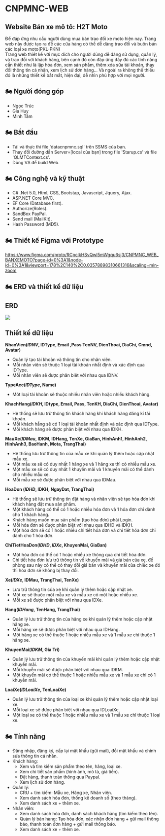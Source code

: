 # CNPMNC-WEB
<h2>Website Bán xe mô tô: H2T Moto</h2>

Để đáp ứng nhu cầu người dùng mua bán trao đổi xe moto hiện nay. Trang web này được tạo ra để các cửa hàng có thể dễ dàng trao đổi và buôn bán các loại xe moto(PKL-PKN) <br/>
Trang web thiết kế với mục đích cho người dùng dễ dàng sử dụng, quản lý, và trao đổi với khách hàng, bên cạnh đó còn đáp ứng đầy đủ các tính năng cần thiết như là lập hóa đơn, xem sản phẩm, thêm xóa sửa tài khoản, thay đổi thông tin cá nhân, xem lịch sử đơn hàng... 
Và ngoài ra không thể thiếu đó là những thiết kế bắt mắt, hiện đại, dễ nhìn phù hợp với mọi người.

## 🏍 Người đóng góp
- Ngọc Trúc
- Gia Huy
- Minh Tâm

## 🏍 Bắt đầu
- Tải và thực thi file 'datacnpmnc.sql' trên SSMS của bạn.
- Thay đổi đường dẫn Server=[local của bạn] trong file 'Starup.cs' và file 'QLMTContext.cs'.
- Dùng VS để build Web.

## 🏍 Công nghệ và kỹ thuật
- C# .Net 5.0, Html, CSS, Bootstap, Javascript, Jquery, Ajax.
- ASP.NET Core MVC.
- EF Core (Database first).
- Authorize(Roles).
- SandBox PayPal.
- Send mail (MailKit).
- Hash Password (MD5).

## 🏍 Thiết kế Figma với Prototype
https://www.figma.com/proto/RCpclkHSvQwI5mWgqu6sj3/CNPMNC_WEB_BANXEMOTO?page-id=0%3A1&node-id=0%3A1&viewport=178%2C140%2C0.03578898310661316&scaling=min-zoom

## 🏍 ERD và thiết kế dữ liệu

## ERD
<img src="https://res.cloudinary.com/web-banxemoto/image/upload/v1623306039/CNPMNC_WEB/erd_web_banxemoto.jpg" />

## Thiết kế dữ liệu
**NhanVien(_IDNV_, IDType, Email ,Pass TenNV, DienThoai, DiaChi, Cmnd, Avatar)**
- Quản lý tạo tài khoản và thông tin cho nhân viên.
- Mỗi nhân viên sẽ thuộc 1 loại tài khoản nhất định và xác định qua IDType.
- Mỗi nhân viên sẽ được phân biêt với nhau qua IDNV.

**TypeAcc(_IDType_, Name)**
- Môt loại tài khoản sẽ thuộc nhiều nhân viên hoặc nhiều khách hàng.

**KhachHang(_IDKH_, IDtype, Email, Pass, TenKH, DiaChi, DienThoai, Avatar)**
- Hệ thống sẽ lưu trữ thông tin khách hàng khi khách hàng đăng kí tài khoản.
- Mỗi khách hầng sẽ có 1 loại tài khoản nhất định và xác định qua IDType.
- Mỗi khách hàng sẽ được phân biệt với nhau qua IDKH.

**MauXe(_IDMau_, IDKM, IDHang, TenXe, GiaBan, HinhAnh1, HinhAnh2, HinhAnh3, BaoHanh, Mota, TrangThai)**
- Hệ thống lưu trữ thông tin của mẫu xe khi quản lý thêm hoặc cập nhật mẫu xe.
- Một mẫu xe sẽ có duy nhất 1 hãng xe và 1 hãng xe thì có nhiều mẫu xe.
- Một mẫu xe sẽ có duy nhất 1 khuyến mãi và 1 khuyến mãi có thể dành cho nhiều mẫu xe.
- Mỗi mẫu xe sẽ được phân biêt với nhau qua IDMau.

**HoaDon (_IDHD_, IDKH, NgayDat, TrangThai)**
- Hệ thống sẽ lưu trữ thông tin đặt hàng và nhân viên sẽ tạo hóa đơn khi khách hàng đặt mua sản phẩm.
- Một khách hàng có thể có 1 hoặc nhiều hóa đơn và 1 hóa đơn chỉ dành cho 1 khách hàng.
- Khách hàng muốn mua sản phẩm (tạo hóa đơn) phải Login.
- Mỗi hóa đơn sẽ được phân biệt với nhau qua IDHD và IDKH.
- Một hóa đơn sẽ có 1 hoặc nhiều chi tiết hóa đơn và chi tiết hóa đơn chỉ dành cho 1 hóa đơn.

**ChiTietHoaDon(_IDHD_, _IDXe_, KhuyenMai, GiaBan)**
- Một hóa đơn có thể có 1 hoặc nhiều xe thông qua chi tiết hóa đơn.
- Chi tiết hóa đơn lưu trữ thông tin về khuyến mãi và giá bán của xe, đề phòng sau này có thể có thay đổi giá bán và khuyến mãi của chiếc xe đó thì hóa đơn sẽ không bị thay đổi.

**Xe(_IDXe_, IDMau, TrangThai, TenXe)**
- Lưu trữ thông tin của xe khi quản lý thêm hoặc cập nhật xe.
- Một xe sẽ thuộc một mẫu xe và mẫu xe có một hoặc nhiều xe.
- Mỗi xe sẽ được phân biệt với nhau qua IDXe.

**Hang(_IDHang_, TenHang, TrangThai)**
- Quản lý lưu trữ thông tin của hãng xe khi quản lý thêm hoặc cập nhật hãng xe.
- Mỗi hãng xe sẽ được phân biệt với nhau qua IDHang.
- Một hãng xe có thể thuộc 1 hoặc nhiều mẫu xe và 1 mẫu xe chỉ thuộc 1 hãng xe.

**KhuyenMai(_IDKM_, Gia Tri)**
- Quản lý lưu trữ thông tin của khuyến mãi khi quản lý thêm hoặc cập nhật khuyến mãi.
- Mỗi khuyễn mãi sẽ được phân biệt với nhau qua IDKM.
- Một khuyến mãi có thể thuộc 1 hoặc nhiều mẫu xe và 1 mẫu xe chỉ có 1 khuyễn mãi.

**LoaiXe(_IDLoaiXe_, TenLoaiXe)**
- Quản lý lưu trữ thông tin của loại xe khi quản lý thêm hoặc cập nhật loại xe.
- Mỗi loại xe sẽ được phân biệt với nhau qua IDLoaiXe.
- Một loại xe có thể thuộc 1 hoặc nhiều mẫu xe và 1 mẫu xe chỉ thuộc 1 loại xe.

## 🏍 Tính năng
- Đăng nhập, đăng ký, cấp lại mật khẩu (gửi mail), đổi mật khẩu và chỉnh sửa thông tin cá nhân.
- Khách hàng:
  - Xem và tìm kiếm sản phẩm theo tên, hãng, loại xe.
  - Xem chi tiết sản phẩm (hình ảnh, mô tả, giá tiền).
  - Đặt hàng, thanh toán thông qua Paypal.
  - Xem lịch sử đơn hàng.
- Quản lý:
  - CRU + tìm kiếm: Mẫu xe, Hãng xe, Nhân viên.
  - Xem danh sách hóa đơn, thống kê doanh số (theo tháng).
  - Xem danh sách xe + thêm xe.
- Nhân viên:
  - Xem danh sách hóa đơn, danh sách khách hàng (tìm kiếm theo tên).
  - Quản lý bán hàng: Tạo hóa đơn, xác nhận đơn hàng + gửi mail thông báo, thanh toán đơn hàng + gửi mail thông báo.
  - Xem danh sách xe + thêm xe.
